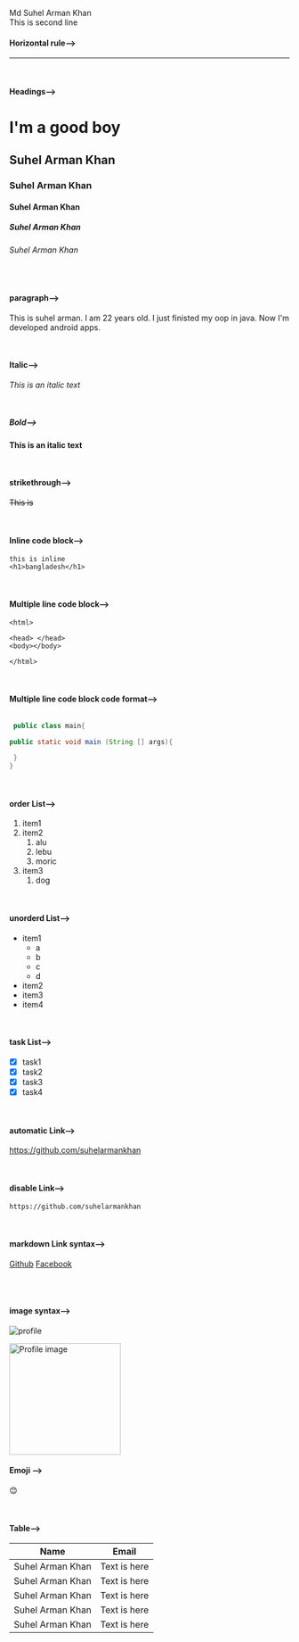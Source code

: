 <!--markdown tutorial-->
Md Suhel Arman Khan<br/> <!--next line-->
This is second line

#### Horizontal rule-->
---

<br/>

#### Headings-->
# I'm a good boy<!--h1 Headings-->
## Suhel Arman Khan<!--h2 Headings-->
### Suhel Arman Khan<!--h3 Headings-->
#### Suhel Arman Khan<!--h4 Headings-->
##### Suhel Arman Khan<!--h5 Headings-->
###### Suhel Arman Khan<!--h6 Headings-->

<br/>

#### paragraph-->
<p>This is suhel arman. I am 22 years old. I just finisted my oop in java. Now I'm developed android apps.</p>

<br/>

#### Italic-->
_This is an italic text_

<br/>

##### Bold-->
__This is an italic text__

<br/>

#### strikethrough-->
~~This is~~


<br/>

#### Inline code block-->
`this is inline`  
`<h1>bangladesh</h1>`

<br/>

#### Multiple line code block-->

```
<html>

<head> </head>
<body></body>

</html>
```
<br/>

#### Multiple line code block code format-->
```java

 public class main{

public static void main (String [] args){

 }
}

```

<br/>

#### order List-->
1. item1  
2. item2 <!--samone 2ta space dewa lagbe-->
    1. alu
    2. lebu
    3. moric
3. item3
    1. dog


<br/>

#### unorderd List-->
- item1
    - a
    - b
    - c
    - d
- item2
- item3
- item4

<br/>

#### task List-->
- [x] task1
- [x] task2
- [x] task3 
- [x] task4

<br/>

#### automatic Link-->
https://github.com/suhelarmankhan

<br/>

#### disable Link-->
`https://github.com/suhelarmankhan`

<br/>

#### markdown Link syntax-->
[Github](github) [Facebook](facebook)

<br/>

<!-- all link is here -->
[Github]: (https://github.com/suhelarmankhan)  
[Facebook]: (https://www.facebook.com/suhelarmankhan/)

<br/>

#### image syntax-->
<!--markdown syntax-->
![profile](./images/me.png) 

<!-- html syntax -->
<img src="./images/me.png" width="200" height="200" title="Profile image" />

<br/>

#### Emoji -->
😊

<br/>

#### Table-->
| Name | Email | 
| --------| ------ |
| Suhel Arman Khan | Text is here |
| Suhel Arman Khan | Text is here |
| Suhel Arman Khan | Text is here |
| Suhel Arman Khan | Text is here |
| Suhel Arman Khan | Text is here |